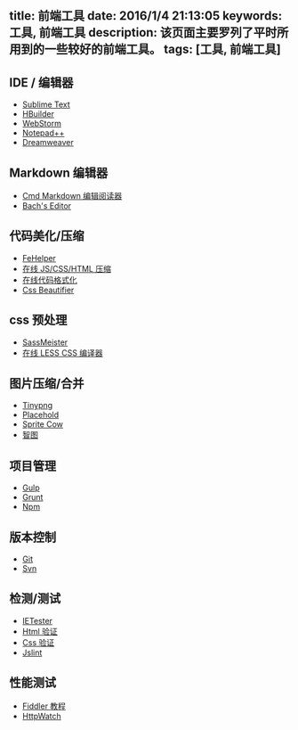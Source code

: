 title: 前端工具
date: 2016/1/4 21:13:05
keywords: 工具, 前端工具
description: 该页面主要罗列了平时所用到的一些较好的前端工具。
tags: [工具, 前端工具]
---

## IDE / 编辑器 ##

- [Sublime Text](http://www.sublimetext.com/)
- [HBuilder](http://www.dcloud.io/)
- [WebStorm](http://www.jetbrains.com/webstorm/)
- [Notepad++](https://notepad-plus-plus.org/)
- [Dreamweaver](http://www.adobe.com/cn/products/dreamweaver.html)

## Markdown 编辑器 ##

- [Cmd Markdown 编辑阅读器](https://www.zybuluo.com/mdeditor)
- [Bach's Editor](http://editor.integ.me/)

## 代码美化/压缩 ##

- [FeHelper](http://www.baidufe.com/fehelper/)
- [在线 JS/CSS/HTML 压缩](http://tool.oschina.net/jscompress)
- [在线代码格式化](http://tool.oschina.net/codeformat/html)
- [Css Beautifier](http://html.fwpolice.com/css/)

## css 预处理 ##

- [SassMeister](http://www.sassmeister.com/)
- [在线 LESS CSS 编译器](http://tool.oschina.net/less)

## 图片压缩/合并 ##

- [Tinypng](https://tinypng.com/)
- [Placehold](http://placehold.it/)
- [Sprite Cow](http://www.spritecow.com/)
- [智图](http://zhitu.isux.us/)

## 项目管理 ##

- [Gulp](http://www.gulpjs.com.cn/)
- [Grunt](http://www.gruntjs.net/)
- [Npm](https://www.npmjs.com/)

## 版本控制 ##

- [Git](http://www.bootcss.com/p/git-guide/)
- [Svn](https://tortoisesvn.net/)

## 检测/测试 ##

- [IETester](http://www.my-debugbar.com/wiki/IETester/HomePage/)
- [Html 验证](http://validator.w3.org/)
- [Css 验证](http://jigsaw.w3.org/css-validator/)
- [Jslint](http://www.jslint.com/)

## 性能测试 ##

- [Fiddler 教程](http://www.2cto.com/Article/201304/204560.html)
- [HttpWatch](http://www.httpwatch.com/)